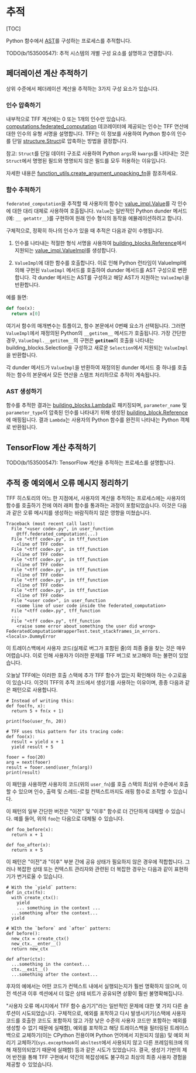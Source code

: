 # 추적

[TOC]

Python 함수에서 [AST](compilation.md#ast)를 구성하는 프로세스를 추적합니다.

TODO(b/153500547): 추적 시스템의 개별 구성 요소를 설명하고 연결합니다.

## 페더레이션 계산 추적하기

상위 수준에서 페더레이션 계산을 추적하는 3가지 구성 요소가 있습니다.

### 인수 압축하기

내부적으로 TFF 계산에는 0 또는 1개의 인수만 있습니다. [computations.federated_computation](https://github.com/tensorflow/federated/blob/main/tensorflow_federated/python/core/api/computations.py) 데코레이터에 제공되는 인수는 TFF 연산에 대한 인수의 유형 서명을 설명합니다. TFF는 이 정보를 사용하여 Python 함수의 인수를 단일 [structure.Struct](https://github.com/tensorflow/federated/blob/main/tensorflow_federated/python/common_libs/structure.py)로 압축하는 방법을 결정합니다.

참고: `Struct`를 단일 데이터 구조로 사용하여 Python `args`와 `kwargs`를 나타내는 것은 `Struct`에서 명명된 필드와 명명되지 않은 필드를 모두 허용하는 이유입니다.

자세한 내용은 [function_utils.create_argument_unpacking_fn](https://github.com/tensorflow/federated/blob/main/tensorflow_federated/python/core/impl/computation/function_utils.py)을 참조하세요.

### 함수 추적하기

`federated_computation`을 추적할 때 사용자의 함수는 [value_impl.Value](https://github.com/tensorflow/federated/blob/main/tensorflow_federated/python/core/impl/federated_context/value_impl.py)를 각 인수에 대한 대리 대체로 사용하여 호출됩니다. `Value`는 일반적인 Python dunder 메서드(예: `__ getattr__`)를 구현하여 원래 인수 형식의 동작을 에뮬레이션하려고 합니다.

구체적으로, 정확히 하나의 인수가 있을 때 추적은 다음과 같이 수행됩니다.

1. 인수를 나타내는 적절한 형식 서명을 사용하여 [building_blocks.Reference](https://github.com/tensorflow/federated/blob/main/tensorflow_federated/python/core/impl/federated_context/value_impl.py)에서 지원되는 [value_impl.ValueImpl](https://github.com/tensorflow/federated/blob/main/tensorflow_federated/python/core/impl/compiler/building_blocks.py)를 생성합니다.

2. `ValueImpl`에 대한 함수를 호출합니다. 이로 인해 Python 런타임이 ValueImpl에 의해 구현된 `ValueImpl` 메서드를 호출하여 dunder 메서드를 AST 구성으로 변환합니다. 각 dunder 메서드는 AST를 구성하고 해당 AST가 지원하는 `ValueImpl`을 반환합니다.

예를 들면:

```python
def foo(x):
  return x[0]
```

여기서 함수의 매개변수는 튜플이고, 함수 본문에서 0번째 요소가 선택됩니다. 그러면 `ValueImpl`에서 재정의된 Python의 `__getitem__` 메서드가 호출됩니다. 가장 간단한 경우, `ValueImpl.__getitem__`의 구현은 <code>__getitem__</code>의 호출을 나타내는 <a>building_blocks.Selection</a>을 구성하고 새로운 `Selection`에서 지원되는 `ValueImpl`을 반환합니다.

각 dunder 메서드가 `ValueImpl`을 반환하여 재정의된 dunder 메서드 중 하나를 호출하는 함수의 본문에서 모든 연산을 스탬프 처리하므로 추적이 계속됩니다.

### AST 생성하기

함수를 추적한 결과는 [building_blocks.Lambda](https://github.com/tensorflow/federated/blob/main/tensorflow_federated/python/core/impl/compiler/building_blocks.py)로 패키징되며, `parameter_name` 및 `parameter_type`이 압축된 인수를 나타내기 위해 생성된 [building_block.Reference](https://github.com/tensorflow/federated/blob/main/tensorflow_federated/python/core/impl/compiler/building_blocks.py)에 매핑됩니다. 결과 `Lambda`는 사용자의 Python 함수를 완전히 나타내는 Python 객체로 반환됩니다.

## TensorFlow 계산 추적하기

TODO(b/153500547): TensorFlow 계산을 추적하는 프로세스를 설명합니다.

## 추적 중 예외에서 오류 메시지 정리하기

TFF 히스토리의 어느 한 지점에서, 사용자의 계산을 추적하는 프로세스에는 사용자의 함수를 호출하기 전에 여러 래퍼 함수를 통과하는 과정이 포함되었습니다. 이것은 다음과 같은 오류 메시지를 생성하는 바람직하지 않은 영향을 미쳤습니다.

```
Traceback (most recent call last):
  File "<user code>.py", in user_function
    @tff.federated_computation(...)
  File "<tff code>.py", in tff_function
    <line of TFF code>
  File "<tff code>.py", in tff_function
    <line of TFF code>
  File "<tff code>.py", in tff_function
    <line of TFF code>
  File "<tff code>.py", in tff_function
    <line of TFF code>
  File "<tff code>.py", in tff_function
    <line of TFF code>
  File "<tff code>.py", in tff_function
    <line of TFF code>
  File "<user code>", in user_function
    <some line of user code inside the federated_computation>
  File "<tff code>.py", tff_function
  ...
  File "<tff code>.py", tff_function
    <raise some error about something the user did wrong>
FederatedComputationWrapperTest.test_stackframes_in_errors.<locals>.DummyError
```

이 트레이스백에서 사용자 코드(실제로 버그가 포함된 줄)의 최종 줄을 찾는 것은 매우 어렵습니다. 이로 인해 사용자가 이러한 문제를 TFF 버그로 보고해야 하는 불편이 있었습니다.

오늘날 TFF에는 이러한 호출 스택에 추가 TFF 함수가 없는지 확인해야 하는 수고로움이 있습니다. 이것이 TFF의 추적 코드에서 생성기를 사용하는 이유이며, 종종 다음과 같은 패턴으로 사용합니다.

```
# Instead of writing this:
def foo(fn, x):
  return 5 + fn(x + 1)

print(foo(user_fn, 20))

# TFF uses this pattern for its tracing code:
def foo(x):
  result = yield x + 1
  yield result + 5

fooer = foo(20)
arg = next(fooer)
result = fooer.send(user_fn(arg))
print(result)
```

이 패턴을 사용하면 사용자의 코드(위의 `user_fn`)를 호출 스택의 최상위 수준에서 호출할 수 있으며 인수, 출력 및 스레드-로컬 컨텍스트까지도 래핑 함수로 조작할 수 있습니다.

이 패턴의 일부 간단한 버전은 "이전" 및 "이후" 함수로 더 간단하게 대체할 수 있습니다. 예를 들어, 위의 `foo`는 다음으로 대체될 수 있습니다.

```
def foo_before(x):
  return x + 1

def foo_after(x):
  return x + 5
```

이 패턴은 "이전"과 "이후" 부분 간에 공유 상태가 필요하지 않은 경우에 적합합니다. 그러나 복잡한 상태 또는 컨텍스트 관리자와 관련된 더 복잡한 경우는 다음과 같이 표현하기가 번거로울 수 있습니다.

```
# With the `yield` pattern:
def in_ctx(fn):
  with create_ctx():
    yield
    ... something in the context ...
  ...something after the context...
  yield

# WIth the `before` and `after` pattern:
def before():
  new_ctx = create_ctx()
  new_ctx.__enter__()
  return new_ctx

def after(ctx):
  ...something in the context...
  ctx.__exit__()
  ...something after the context...
```

후자의 예에서는 어떤 코드가 컨텍스트 내에서 실행되는지가 훨씬 명확하지 않으며, 이전 섹션과 이후 섹션에서 더 많은 상태 비트가 공유되면 상황이 훨씬 불명확해집니다.

"사용자 오류 메시지에서 TFF 함수 숨기기"라는 일반적인 문제에 대한 몇 가지 다른 솔루션이 시도되었습니다. 구체적으로, 예외를 포착하고 다시 발생시키기(스택에 사용자 코드를 호출한 코드도 포함하지 않고 가장 낮은 수준의 사용자 코드만 포함하는 예외를 생성할 수 없기 때문에 실패함), 예외를 포착하고 해당 트레이스백을 필터링된 트레이스백으로 교체하기(이는 CPython 전용이며 Python 언어에서 지원되지 않음) 및 예외 처리기 교체하기(`sys.excepthook`이 `absltest`에서 사용되지 않고 다른 프레임워크에 의해 재정의되었기 때문에 실패함) 등과 같은 시도가 있었습니다. 결국, 생성기 기반의 제어 반전을 통해 TFF 구현에서 약간의 복잡성에도 불구하고 최상의 최종 사용자 경험을 제공할 수 있었습니다.
